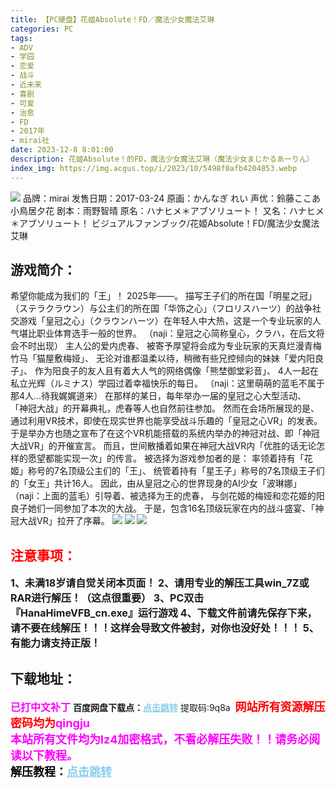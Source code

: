 ```yaml
---
title: 【PC硬盘】花姬Absolute！FD／魔法少女魔法艾琳
categories: PC
tags:
- ADV
- 学园
- 恋爱
- 战斗
- 近未来
- 喜剧
- 可爱
- 治愈
- FD
- 2017年
- mirai社
date: 2023-12-8 8:01:00
description: 花姬Absolute！的FD，魔法少女魔法艾琳（魔法少女まじかるあーりん）
index_img: https://img.acgus.top/i/2023/10/5498f0afb4204853.webp
---
```

![](https://img.acgus.top/i/2023/10/5498f0afb4204853.webp)
品牌：mirai
发售日期：2017-03-24
原画：かんなぎ れい
声优：鈴藤ここあ 小鳥居夕花
剧本：雨野智晴
原名：ハナヒメ＊アブソリュート！
又名：ハナヒメ＊アブソリュート！ ビジュアルファンブック/花姬Absolute！FD/魔法少女魔法艾琳

## 游戏简介：
希望你能成为我们的「王」！
2025年——。
描写王子们的所在国「明星之冠」（ステラクラウン）与公主们的所在国「华饰之心」（フロリスハーツ）的战争社交游戏「皇冠之心」（クラウンハーツ）在年轻人中大热，这是一个专业玩家的人气堪比职业体育选手一般的世界。
（naji：皇冠之心简称皇心，クラハ，在后文将会不时出现）
主人公的爱内虎春、
被寄予厚望将会成为专业玩家的天真烂漫青梅竹马「猫屋敷梅娅」、
无论对谁都温柔以待，稍微有些兄控倾向的妹妹「爱内阳良子」、
作为阳良子的友人且有着大人气的网络偶像「熊埜御堂彩音」、
4人一起在私立光辉（ルミナス）学园过着幸福快乐的每日。
（naji：这里萌萌的蓝毛不属于那4人...待我娓娓道来）
在那样的某日，每年举办一届的皇冠之心大型活动、
「神冠大战」的开幕典礼，虎春等人也自然前往参加。
然而在会场所展现的是、
通过利用VR技术，即使在现实世界也能享受战斗乐趣的「皇冠之心VR」的发表。
于是举办方也随之宣布了在这个VR机能搭载的系统内举办的神冠对战、即「神冠大战VR」的开催宣言。
而且，世间散播着如果在神冠大战VR内「优胜的话无论怎样的愿望都能实现一次」的传言。
被选择为游戏参加者的是：
率领着持有「花姬」称号的7名顶级公主们的「王」、
统管着持有「星王子」称号的7名顶级王子们的「女王」共计16人。
因此，由从皇冠之心的世界现身的AI少女「波琳娜」（naji：上面的蓝毛）引导着、被选择为王的虎春，
与剑花姬的梅娅和恋花姬的阳良子她们一同参加了本次的大战。
于是，包含16名顶级玩家在内的战斗盛宴、「神冠大战VR」拉开了序幕。
![](https://img.acgus.top/i/2023/10/1f7a29ade5204910.webp)
![](https://img.acgus.top/i/2023/10/c46a4588f8204904.webp)
![](https://img.acgus.top/i/2023/10/1b2099dd9a204858.webp)





## <font color=#FF0000 >注意事项：</font>
<font size=3><b>1、未满18岁请自觉关闭本页面！
2、请用专业的解压工具win_7Z或RAR进行解压！（这点很重要）
3、PC双击『HanaHimeVFB_cn.exe』运行游戏
4、下载文件前请先保存下来，请不要在线解压！！！这样会导致文件被封，对你也没好处！！！
5、有能力请支持正版！</b></font>

## 下载地址：
<font color=#FF00FF size=3><b>已打中文补丁</b></font>
<b>百度网盘下载点：</b><a href="https://pan.baidu.com/s/1k6IFQN6Zx0NjE4GwgPNepA?pwd=9q8a" style="color: #87CEEB;"><b>点击跳转</b></a> 提取码:9q8a
<a style="padding: 0" href="https://post.qingju.org/AD/"><img style="max-width:100%" src="https://img.acgus.top/i/2024/07/478f689b8021d8d499ab43d21acf137a.gif" alt=""></a>
<b><font color=#FF0000 size=4>网站所有资源解压密码均为</b></font><b><font color=#FF00FF size=4>qingju</font><font color=#FF0000 ></font></b><br><b><font color=#FF00FF size=4>本站所有文件均为lz4加密格式，不看必解压失败！！请务必阅读以下教程。</b></font><br><b><font color=#000 size=4>解压教程：</b><a href="https://post.qingju.org/tutorial/000/" style="color: #87CEEB;"><b>点击跳转</b></a>
